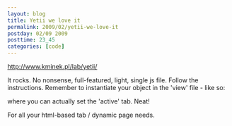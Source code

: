 ```yaml
---
layout: blog
title: Yetii we love it
permalink: 2009/02/yetii-we-love-it
postday: 02/09 2009
posttime: 23_45
categories: [code]
---
```


<p><a href="http://www.kminek.pl/lab/yetii/">http://www.kminek.pl/lab/yetii/</a></p>

<p>It rocks. No nonsense, full-featured, light, single js file. Follow the instructions. Remember to instantiate your object in the &#039;view&#039; file - like so:</p>


<script src="https://gist.github.com/860846.js?file=yetii-sample.html"></script>


<p>where you can actually set the &#039;active&#039; tab. Neat!</p>

<p>For all your html-based tab / dynamic page needs.</p>
